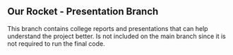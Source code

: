 ## Our Rocket - Presentation Branch

This branch contains college reports and presentations that can help understand
the project better. Is not included on the main branch since it is not required
to run the final code. 
